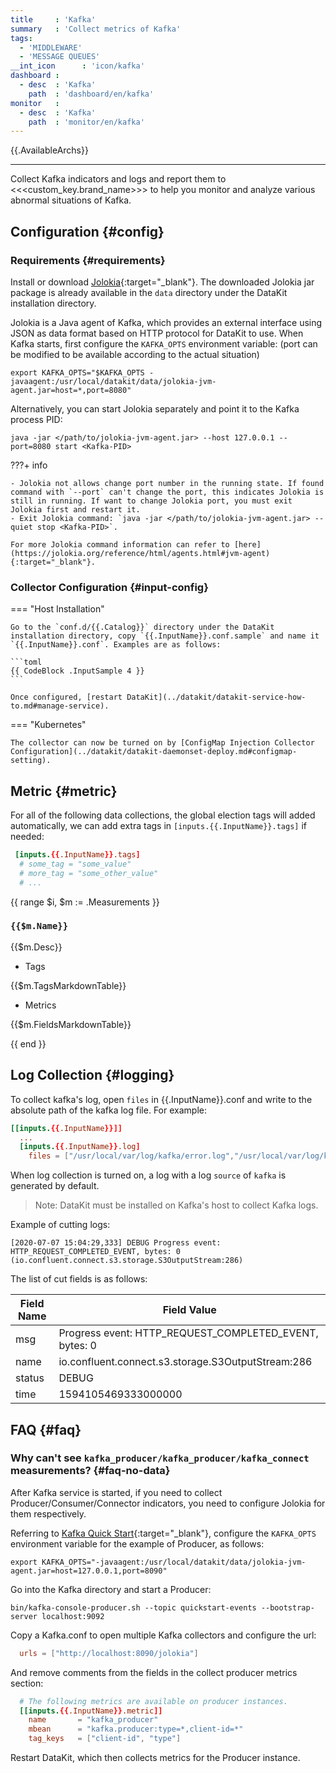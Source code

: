 ```yaml
---
title     : 'Kafka'
summary   : 'Collect metrics of Kafka'
tags:
  - 'MIDDLEWARE'
  - 'MESSAGE QUEUES'
__int_icon      : 'icon/kafka'
dashboard :
  - desc  : 'Kafka'
    path  : 'dashboard/en/kafka'
monitor   :
  - desc  : 'Kafka'
    path  : 'monitor/en/kafka'
---
```



{{.AvailableArchs}}

---

Collect Kafka indicators and logs and report them to <<<custom_key.brand_name>>> to help you monitor and analyze various abnormal situations of Kafka.

## Configuration {#config}

### Requirements {#requirements}

Install or download [Jolokia](https://search.maven.org/remotecontent?filepath=org/jolokia/jolokia-jvm/1.6.2/jolokia-jvm-1.6.2-agent.jar){:target="_blank"}. The downloaded Jolokia jar package is already available in the `data` directory under the DataKit installation directory.

Jolokia is a Java agent of Kafka, which provides an external interface using JSON as data format based on HTTP protocol for DataKit to use. When Kafka starts, first configure the `KAFKA_OPTS` environment variable: (port can be modified to be available according to the actual situation)

```shell
export KAFKA_OPTS="$KAFKA_OPTS -javaagent:/usr/local/datakit/data/jolokia-jvm-agent.jar=host=*,port=8080"
```

Alternatively, you can start Jolokia separately and point it to the Kafka process PID:

```shell
java -jar </path/to/jolokia-jvm-agent.jar> --host 127.0.0.1 --port=8080 start <Kafka-PID>
```

<!-- markdownlint-disable MD046 -->

???+ info

    - Jolokia not allows change port number in the running state. If found command with `--port` can't change the port, this indicates Jolokia is still in running. If want to change Jolokia port, you must exit Jolokia first and restart it.
    - Exit Jolokia command: `java -jar </path/to/jolokia-jvm-agent.jar> --quiet stop <Kafka-PID>`.

    For more Jolokia command information can refer to [here](https://jolokia.org/reference/html/agents.html#jvm-agent){:target="_blank"}.

<!-- markdownlint-enable -->

### Collector Configuration {#input-config}

<!-- markdownlint-disable MD046 -->
=== "Host Installation"

    Go to the `conf.d/{{.Catalog}}` directory under the DataKit installation directory, copy `{{.InputName}}.conf.sample` and name it `{{.InputName}}.conf`. Examples are as follows:
    
    ```toml
    {{ CodeBlock .InputSample 4 }}
    ```
    
    Once configured, [restart DataKit](../datakit/datakit-service-how-to.md#manage-service).

=== "Kubernetes"

    The collector can now be turned on by [ConfigMap Injection Collector Configuration](../datakit/datakit-daemonset-deploy.md#configmap-setting).
<!-- markdownlint-enable -->

## Metric {#metric}

For all of the following data collections, the global election tags will added automatically, we can add extra tags in `[inputs.{{.InputName}}.tags]` if needed:

``` toml
 [inputs.{{.InputName}}.tags]
  # some_tag = "some_value"
  # more_tag = "some_other_value"
  # ...
```

{{ range $i, $m := .Measurements }}

### `{{$m.Name}}`

{{$m.Desc}}

- Tags

{{$m.TagsMarkdownTable}}

- Metrics

{{$m.FieldsMarkdownTable}}

{{ end }}

## Log Collection {#logging}

To collect kafka's log, open `files` in {{.InputName}}.conf and write to the absolute path of the kafka log file. For example:

```toml
[[inputs.{{.InputName}}]]
  ...
  [inputs.{{.InputName}}.log]
    files = ["/usr/local/var/log/kafka/error.log","/usr/local/var/log/kafka/kafka.log"]
```

When log collection is turned on, a log with a log `source` of `kafka` is generated by default.

>Note: DataKit must be installed on Kafka's host to collect Kafka logs.

Example of cutting logs:

```log
[2020-07-07 15:04:29,333] DEBUG Progress event: HTTP_REQUEST_COMPLETED_EVENT, bytes: 0 (io.confluent.connect.s3.storage.S3OutputStream:286)
```

The list of cut fields is as follows:

| Field Name | Field Value                                                 |
| ------ | ------------------------------------------------------ |
| msg    | Progress event: HTTP_REQUEST_COMPLETED_EVENT, bytes: 0 |
| name   | io.confluent.connect.s3.storage.S3OutputStream:286     |
| status | DEBUG                                                  |
| time   | 1594105469333000000                                    |

## FAQ {#faq}

<!-- markdownlint-disable MD013 -->
### Why can't see `kafka_producer/kafka_producer/kafka_connect` measurements? {#faq-no-data}

After Kafka service is started, if you need to collect Producer/Consumer/Connector indicators, you need to configure Jolokia for them respectively.

Referring to [Kafka Quick Start](https://kafka.apache.org/quickstart){:target="_blank"}, configure the `KAFKA_OPTS` environment variable for the example of Producer, as follows:

```shell
export KAFKA_OPTS="-javaagent:/usr/local/datakit/data/jolokia-jvm-agent.jar=host=127.0.0.1,port=8090"
```

Go into the Kafka directory and start a Producer:

```shell
bin/kafka-console-producer.sh --topic quickstart-events --bootstrap-server localhost:9092
```

Copy a Kafka.conf to open multiple Kafka collectors and configure the url:

```toml
  urls = ["http://localhost:8090/jolokia"]
```

And remove comments from the fields in the collect producer metrics section:

```toml
  # The following metrics are available on producer instances.  
  [[inputs.{{.InputName}}.metric]]
    name       = "kafka_producer"
    mbean      = "kafka.producer:type=*,client-id=*"
    tag_keys   = ["client-id", "type"]
```

Restart DataKit, which then collects metrics for the Producer instance.

<!-- markdownlint-enable -->

